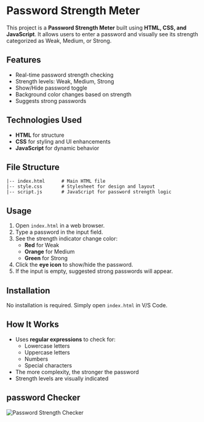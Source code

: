 
# Password Strength Meter

This project is a **Password Strength Meter** built using **HTML, CSS, and JavaScript**. It allows users to enter a password and visually see its strength categorized as Weak, Medium, or Strong.

## Features
- Real-time password strength checking
- Strength levels: Weak, Medium, Strong
- Show/Hide password toggle
- Background color changes based on strength
- Suggests strong passwords

## Technologies Used
- **HTML** for structure
- **CSS** for styling and UI enhancements
- **JavaScript** for dynamic behavior

## File Structure
```
|-- index.html      # Main HTML file
|-- style.css       # Stylesheet for design and layout
|-- script.js       # JavaScript for password strength logic
```

## Usage
1. Open `index.html` in a web browser.
2. Type a password in the input field.
3. See the strength indicator change color:
   - **Red** for Weak
   - **Orange** for Medium
   - **Green** for Strong
4. Click the **eye icon** to show/hide the password.
5. If the input is empty, suggested strong passwords will appear.

## Installation
No installation is required. Simply open `index.html` in V/S Code.

## How It Works
- Uses **regular expressions** to check for:
  - Lowercase letters
  - Uppercase letters
  - Numbers
  - Special characters
- The more complexity, the stronger the password
- Strength levels are visually indicated

 
 ## password Checker
 ![Password Strength Checker](passwdcheck.jpg)  
